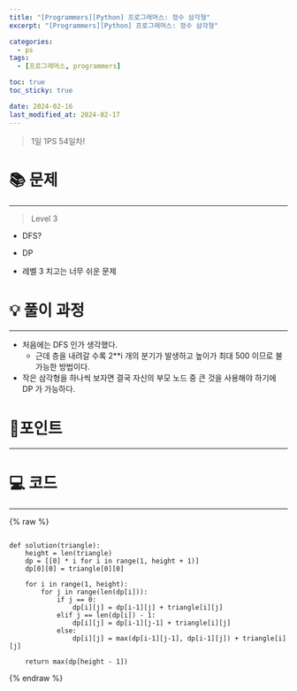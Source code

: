 ```yaml
---
title: "[Programmers][Python] 프로그래머스: 정수 삼각형"
excerpt: "[Programmers][Python] 프로그래머스: 정수 삼각형"

categories:
  - ps
tags:
  - [프로그래머스, programmers]

toc: true
toc_sticky: true

date: 2024-02-16
last_modified_at: 2024-02-17
---
```


> 1일 1PS 54일차!

# 📚 문제

---

> Level 3

- DFS?
- DP

- 레벨 3 치고는 너무 쉬운 문제

# 💡 풀이 과정

---

- 처음에는 DFS 인가 생각했다.
  - 근데 층을 내려갈 수록 2\*\*i 개의 분기가 발생하고 높이가 최대 500 이므로 불가능한 방법이다.
- 작은 삼각형을 하나씩 보자면 결국 자신의 부모 노드 중 큰 것을 사용해야 하기에 DP 가 가능하다.

# 📌포인트

---

# 💻 코드

---

{% raw %}

```

def solution(triangle):
    height = len(triangle)
    dp = [[0] * i for i in range(1, height + 1)]
    dp[0][0] = triangle[0][0]

    for i in range(1, height):
        for j in range(len(dp[i])):
            if j == 0:
                dp[i][j] = dp[i-1][j] + triangle[i][j]
            elif j == len(dp[i]) - 1:
                dp[i][j] = dp[i-1][j-1] + triangle[i][j]
            else:
                dp[i][j] = max(dp[i-1][j-1], dp[i-1][j]) + triangle[i][j]

    return max(dp[height - 1])

```

{% endraw %}

